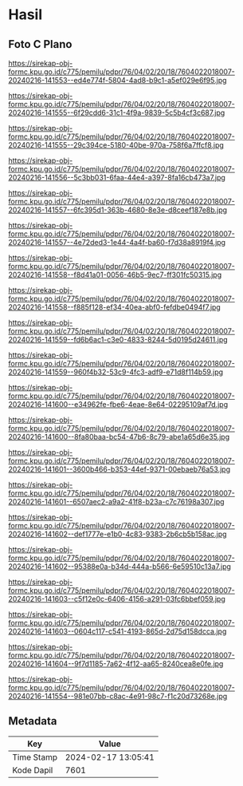 # Hasil

## Foto C Plano

https://sirekap-obj-formc.kpu.go.id/c775/pemilu/pdpr/76/04/02/20/18/7604022018007-20240216-141553--ed4e774f-5804-4ad8-b9c1-a5ef029e6f95.jpg

https://sirekap-obj-formc.kpu.go.id/c775/pemilu/pdpr/76/04/02/20/18/7604022018007-20240216-141555--6f29cdd6-31c1-4f9a-9839-5c5b4cf3c687.jpg

https://sirekap-obj-formc.kpu.go.id/c775/pemilu/pdpr/76/04/02/20/18/7604022018007-20240216-141555--29c394ce-5180-40be-970a-758f6a7ffcf8.jpg

https://sirekap-obj-formc.kpu.go.id/c775/pemilu/pdpr/76/04/02/20/18/7604022018007-20240216-141556--5c3bb031-6faa-44e4-a397-8fa16cb473a7.jpg

https://sirekap-obj-formc.kpu.go.id/c775/pemilu/pdpr/76/04/02/20/18/7604022018007-20240216-141557--6fc395d1-363b-4680-8e3e-d8ceef187e8b.jpg

https://sirekap-obj-formc.kpu.go.id/c775/pemilu/pdpr/76/04/02/20/18/7604022018007-20240216-141557--4e72ded3-1e44-4a4f-ba60-f7d38a8919f4.jpg

https://sirekap-obj-formc.kpu.go.id/c775/pemilu/pdpr/76/04/02/20/18/7604022018007-20240216-141558--f8d41a01-0056-46b5-9ec7-ff301fc50315.jpg

https://sirekap-obj-formc.kpu.go.id/c775/pemilu/pdpr/76/04/02/20/18/7604022018007-20240216-141558--f885f128-ef34-40ea-abf0-fefdbe0494f7.jpg

https://sirekap-obj-formc.kpu.go.id/c775/pemilu/pdpr/76/04/02/20/18/7604022018007-20240216-141559--fd6b6ac1-c3e0-4833-8244-5d0195d24611.jpg

https://sirekap-obj-formc.kpu.go.id/c775/pemilu/pdpr/76/04/02/20/18/7604022018007-20240216-141559--960f4b32-53c9-4fc3-adf9-e71d8f114b59.jpg

https://sirekap-obj-formc.kpu.go.id/c775/pemilu/pdpr/76/04/02/20/18/7604022018007-20240216-141600--e34962fe-fbe6-4eae-8e64-02295109af7d.jpg

https://sirekap-obj-formc.kpu.go.id/c775/pemilu/pdpr/76/04/02/20/18/7604022018007-20240216-141600--8fa80baa-bc54-47b6-8c79-abe1a65d6e35.jpg

https://sirekap-obj-formc.kpu.go.id/c775/pemilu/pdpr/76/04/02/20/18/7604022018007-20240216-141601--3600b466-b353-44ef-9371-00ebaeb76a53.jpg

https://sirekap-obj-formc.kpu.go.id/c775/pemilu/pdpr/76/04/02/20/18/7604022018007-20240216-141601--6507aec2-a9a2-41f8-b23a-c7c76198a307.jpg

https://sirekap-obj-formc.kpu.go.id/c775/pemilu/pdpr/76/04/02/20/18/7604022018007-20240216-141602--def1777e-e1b0-4c83-9383-2b6cb5b158ac.jpg

https://sirekap-obj-formc.kpu.go.id/c775/pemilu/pdpr/76/04/02/20/18/7604022018007-20240216-141602--95388e0a-b34d-444a-b566-6e59510c13a7.jpg

https://sirekap-obj-formc.kpu.go.id/c775/pemilu/pdpr/76/04/02/20/18/7604022018007-20240216-141603--c5f12e0c-6406-4156-a291-03fc6bbef059.jpg

https://sirekap-obj-formc.kpu.go.id/c775/pemilu/pdpr/76/04/02/20/18/7604022018007-20240216-141603--0604c117-c541-4193-865d-2d75d158dcca.jpg

https://sirekap-obj-formc.kpu.go.id/c775/pemilu/pdpr/76/04/02/20/18/7604022018007-20240216-141604--9f7d1185-7a62-4f12-aa65-8240cea8e0fe.jpg

https://sirekap-obj-formc.kpu.go.id/c775/pemilu/pdpr/76/04/02/20/18/7604022018007-20240216-141554--981e07bb-c8ac-4e91-98c7-f1c20d73268e.jpg


## Metadata

| Key        | Value               |
| ---------- | ------------------- |
| Time Stamp | 2024-02-17 13:05:41 |
| Kode Dapil | 7601                |



